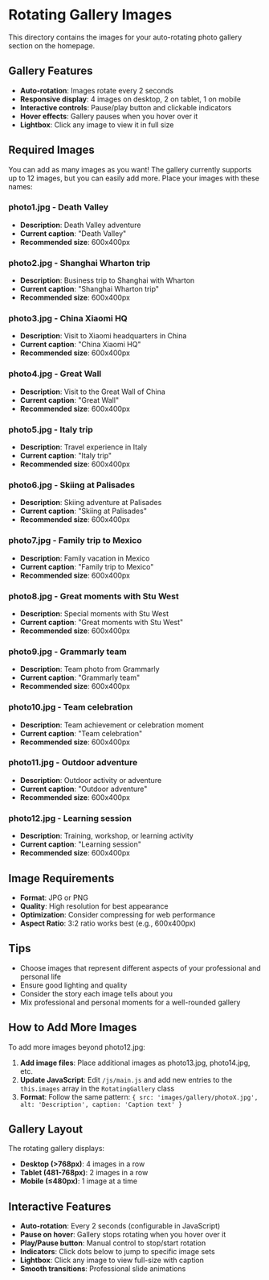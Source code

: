 # Rotating Gallery Images

This directory contains the images for your auto-rotating photo gallery section on the homepage.

## Gallery Features

- **Auto-rotation**: Images rotate every 2 seconds
- **Responsive display**: 4 images on desktop, 2 on tablet, 1 on mobile
- **Interactive controls**: Pause/play button and clickable indicators
- **Hover effects**: Gallery pauses when you hover over it
- **Lightbox**: Click any image to view it in full size

## Required Images

You can add as many images as you want! The gallery currently supports up to 12 images, but you can easily add more. Place your images with these names:

### **photo1.jpg** - Death Valley
- **Description**: Death Valley adventure
- **Current caption**: "Death Valley"
- **Recommended size**: 600x400px

### **photo2.jpg** - Shanghai Wharton trip  
- **Description**: Business trip to Shanghai with Wharton
- **Current caption**: "Shanghai Wharton trip"
- **Recommended size**: 600x400px

### **photo3.jpg** - China Xiaomi HQ
- **Description**: Visit to Xiaomi headquarters in China
- **Current caption**: "China Xiaomi HQ"
- **Recommended size**: 600x400px

### **photo4.jpg** - Great Wall
- **Description**: Visit to the Great Wall of China
- **Current caption**: "Great Wall"
- **Recommended size**: 600x400px

### **photo5.jpg** - Italy trip
- **Description**: Travel experience in Italy
- **Current caption**: "Italy trip"
- **Recommended size**: 600x400px

### **photo6.jpg** - Skiing at Palisades
- **Description**: Skiing adventure at Palisades
- **Current caption**: "Skiing at Palisades"
- **Recommended size**: 600x400px

### **photo7.jpg** - Family trip to Mexico
- **Description**: Family vacation in Mexico
- **Current caption**: "Family trip to Mexico"
- **Recommended size**: 600x400px

### **photo8.jpg** - Great moments with Stu West
- **Description**: Special moments with Stu West
- **Current caption**: "Great moments with Stu West"
- **Recommended size**: 600x400px

### **photo9.jpg** - Grammarly team
- **Description**: Team photo from Grammarly
- **Current caption**: "Grammarly team"
- **Recommended size**: 600x400px

### **photo10.jpg** - Team celebration
- **Description**: Team achievement or celebration moment
- **Current caption**: "Team celebration"
- **Recommended size**: 600x400px

### **photo11.jpg** - Outdoor adventure
- **Description**: Outdoor activity or adventure
- **Current caption**: "Outdoor adventure"
- **Recommended size**: 600x400px

### **photo12.jpg** - Learning session
- **Description**: Training, workshop, or learning activity
- **Current caption**: "Learning session"
- **Recommended size**: 600x400px

## Image Requirements

- **Format**: JPG or PNG
- **Quality**: High resolution for best appearance
- **Optimization**: Consider compressing for web performance
- **Aspect Ratio**: 3:2 ratio works best (e.g., 600x400px)

## Tips

- Choose images that represent different aspects of your professional and personal life
- Ensure good lighting and quality
- Consider the story each image tells about you
- Mix professional and personal moments for a well-rounded gallery

## How to Add More Images

To add more images beyond photo12.jpg:

1. **Add image files**: Place additional images as photo13.jpg, photo14.jpg, etc.
2. **Update JavaScript**: Edit `/js/main.js` and add new entries to the `this.images` array in the `RotatingGallery` class
3. **Format**: Follow the same pattern: `{ src: 'images/gallery/photoX.jpg', alt: 'Description', caption: 'Caption text' }`

## Gallery Layout

The rotating gallery displays:
- **Desktop (>768px)**: 4 images in a row
- **Tablet (481-768px)**: 2 images in a row  
- **Mobile (≤480px)**: 1 image at a time

## Interactive Features

- **Auto-rotation**: Every 2 seconds (configurable in JavaScript)
- **Pause on hover**: Gallery stops rotating when you hover over it
- **Play/Pause button**: Manual control to stop/start rotation
- **Indicators**: Click dots below to jump to specific image sets
- **Lightbox**: Click any image to view full-size with caption
- **Smooth transitions**: Professional slide animations
